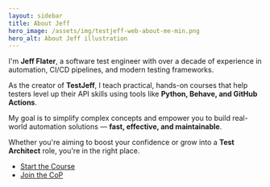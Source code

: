 ```yaml
---
layout: sidebar
title: About Jeff
hero_image: /assets/img/testjeff-web-about-me-min.png
hero_alt: About Jeff illustration
---
```


I'm **Jeff Flater**, a software test engineer with over a decade of experience in automation, CI/CD pipelines, and modern testing frameworks.  

As the creator of **TestJeff**, I teach practical, hands-on courses that help testers level up their API skills using tools like **Python, Behave, and GitHub Actions**.  

My goal is to simplify complex concepts and empower you to build real-world automation solutions — **fast, effective, and maintainable**.  

Whether you're aiming to boost your confidence or grow into a **Test Architect** role, you're in the right place.


- <a href="{{ '/courses' | relative_url }}">Start the Course</a>  
- <a href="{{ '/community' | relative_url }}">Join the CoP</a>
